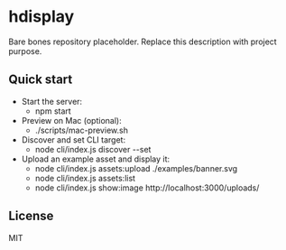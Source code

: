 # hdisplay

Bare bones repository placeholder. Replace this description with project purpose.

## Quick start

- Start the server:
  - npm start
- Preview on Mac (optional):
  - ./scripts/mac-preview.sh
- Discover and set CLI target:
  - node cli/index.js discover --set
- Upload an example asset and display it:
  - node cli/index.js assets:upload ./examples/banner.svg
  - node cli/index.js assets:list
  - node cli/index.js show:image http://localhost:3000/uploads/<returned-filename>

## License
MIT
